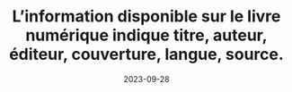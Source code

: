 ---
N: 
Rubrique: Informations avant achat
title: L’information disponible sur le livre numérique indique titre, auteur,  éditeur, couverture, langue, source. 
detail:  
abstract: 
categories: [" Informations avant achat"]
agrege: O0000-E085
opquast: '0000'
indiceebook: '85'
description: "Règle n° 085"
weight:  085
actif: '1'
layout: rules
date: 2023-09-28
tags: ["", ""]
objectif: ["", ""]
Meo: [""]
Controle: [""
]
Source: ["SNE"]
Referentiel: [""]
Steps: ["", ""]
---